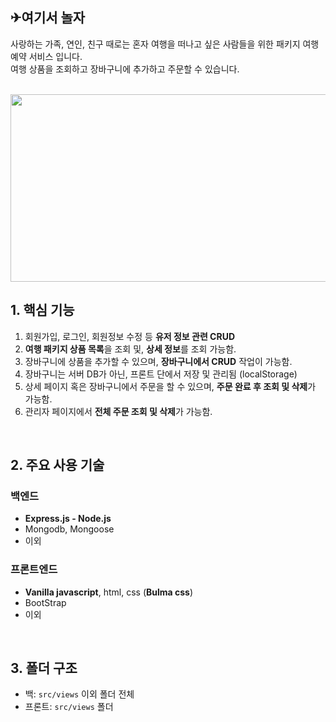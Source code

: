 ## ✈여기서 놀자

사랑하는 가족, 연인, 친구 때로는 혼자 여행을 떠나고 싶은 사람들을 위한 패키지 여행 예약 서비스 입니다. <br />
여행 상품을 조회하고 장바구니에 추가하고 주문할 수 있습니다.<br /><br />


<img src="https://user-images.githubusercontent.com/63035520/195042827-04399bc2-9c2b-4a08-8021-55fcbe0dabbb.png" width="600" height="300" />

<br />

## 1. 핵심 기능
1. 회원가입, 로그인, 회원정보 수정 등 **유저 정보 관련 CRUD**
2. **여행 패키지 상품 목록**을 조회 및, **상세 정보**를 조회 가능함.
3. 장바구니에 상품을 추가할 수 있으며, **장바구니에서 CRUD** 작업이 가능함.
4. 장바구니는 서버 DB가 아닌, 프론트 단에서 저장 및 관리됨 (localStorage)
5. 상세 페이지 혹은 장바구니에서 주문을 할 수 있으며, **주문 완료 후 조회 및 삭제**가 가능함.
6. 관리자 페이지에서 **전체 주문 조회 및 삭제**가 가능함.

<br>

## 2. 주요 사용 기술
### 백엔드
- **Express.js - Node.js**
- Mongodb, Mongoose
- 이외

### 프론트엔드
- **Vanilla javascript**, html, css (**Bulma css**)
- BootStrap
- 이외

<br>

## 3. 폴더 구조
- 백: `src/views` 이외 폴더 전체
- 프론트: `src/views` 폴더
